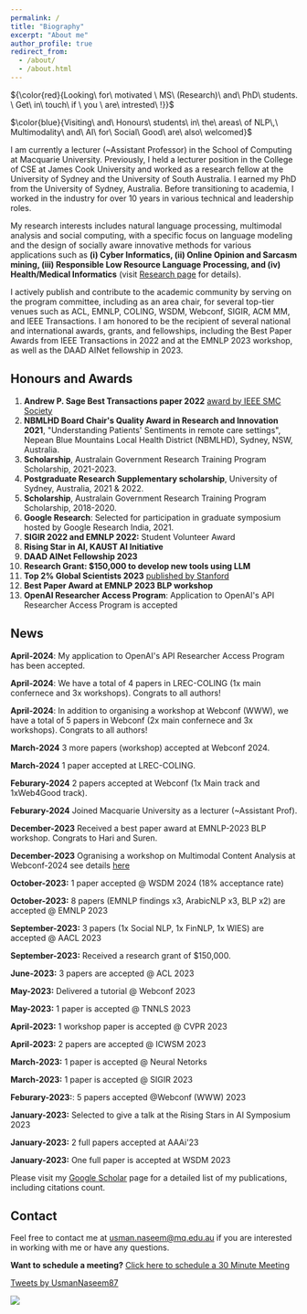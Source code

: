 ```yaml
---
permalink: /
title: "Biography"
excerpt: "About me"
author_profile: true
redirect_from: 
  - /about/
  - /about.html
---
```



<!--  #  ${\color{red}{I\ am\ actively\ looking\ for\ faculty\ positions}}$

<!--  #  ${\color{red}{I\ am\ actively\ looking\ for\ tenure-track\ faculty\ positions}}$ -->


<!--  # ${\color{red}{Hiring:\ RA\ with\ stong\ NLP\ expertise\ to\ build\ a\ tool\ using\ LLM!}}$$ -->

   ${\color{red}{Looking\ for\ motivated \ MS\ (Research)\ and\ PhD\ students\. \ Get\ in\ touch\ if \ you \ are\ intrested\ !\}}$ 

   $\color{blue}{Visiting\ and\ Honours\ students\ in\ the\ areas\ of NLP\,\ Multimodality\ and\ AI\ for\ Social\ Good\ are\ also\ welcomed}$

<!--Usman completed his PhD from the University of Sydney, Australia, and Masters in Research from University of Technology Sydney, Australia.-->


I am currently a lecturer (~Assistant Professor) in the School of Computing at Macquarie University. Previously, I held a lecturer position in the College of CSE at James Cook University and worked as a research fellow at the University of Sydney and the University of South Australia. I earned my PhD from the University of Sydney, Australia. Before transitioning to academia, I worked in the industry for over 10 years in various technical and leadership roles.

My research interests includes natural language processing, multimodal analysis and social computing, with a specific focus on language modeling and the design of socially aware innovative methods for various applications such as  **(i) Cyber Informatics, (ii) Online Opinion and Sarcasm mining, (iii) Responsible Low Resource Language Processing, and (iv)  Health/Medical Informatics** (visit [Research page](https://usmaann.github.io//publications/) for details).

<!--**1) Mining Online Health Information:** Mental Health and Health Mention Classification.-->

<!--**2) Cyber Informatics:** Hate speech, Abusive content, Fake news, Propaganda, Rumors, and Misinformation detection.-->

<!--**3) Online Opinion and Sarcasm Mining:** Sentiment analysis, Irony, and Sarcasm detection.-->

<!--**4) Responsible NLP for low-resource languages**: Fariness and Privacy for low-resource languages-->

<!--For more details please see [Research page](https://usmaann.github.io//publications/)!-->

I actively publish and contribute to the academic community by serving on the program committee, including as an area chair, for several top-tier venues such as ACL, EMNLP, COLING, WSDM, Webconf, SIGIR, ACM MM, and IEEE Transactions. I am honored to be the recipient of several national and international awards, grants, and fellowships, including the Best Paper Awards from IEEE Transactions in 2022 and at the EMNLP 2023 workshop, as well as the DAAD AINet fellowship in 2023.





<!-- Usman Naseem is a lecturer (~Assistant Professor) at the College of Science and Engineering at James Cook University, Australia, holding a PhD from the University of Sydney, Australia. With over 10 years of industry experience, he previously served as a research fellow at the University of Sydney and the University of South Australia. His research focuses on the intersection of machine learning and natural language processing, particularly in language modeling and the design of innovative representation learning techniques that enable machines to understand and generate human language at scale.-->

<!--  #He works on Natural Language Processing (NLP), with a particular focus on designing innovative representation learning techniques that aid machines to understand and generate human language at scale. With several years of experience in industry and academia, Usman is known for his innovative approaches that bridge the gap between theoretical NLP concepts and practical applications. -->


<!--During the past few years, he has published over 100 articles in highly impactful venues, including ACL, EMNLP, COLING, WSDM, Webconf, SIGIR, and IEEE Transactions. He has also served on the Program Committee of several NLP conferences, including as an Area Chair. Usman Naseem is a recipient of several national and international awards, grants, and fellowships, including the prestigious IEEE Best Transactions Paper Award in 2022, the DAAD AINet fellowship in 2023, and the Best Paper Award at the EMNLP BLP workshop in 2023.-->



<!-- Usman Naseem is expected to complete his Ph.D. by the end of 2022 from the [The University of Sydney, Australia](https://www.sydney.edu.au/engineering/schools/school-of-computer-science.html), under the supervision of [Prof. Jinman Kim](https://www.sydney.edu.au/engineering/about/our-people/academic-staff/jinman-kim.html), [Prof. Adam G. Dunn](https://www.sydney.edu.au/medicine-health/about/our-people/academic-staff/adam-dunn.html), and [Dr. Matloob Khushi](https://www.sydney.edu.au/engineering/about/our-people/academic-staff/matloob-khushi.html).  Usman obtained his Masters in Analytics (Research) from the [University of Technology Sydney, Australia](https://www.uts.edu.au/about/faculty-engineering-and-information-technology/computer-science), under the supervision of [Prof. Longbing Cao](https://profiles.uts.edu.au/Longbing.Cao) and [Prof. Kaska Musial](https://profiles.uts.edu.au/Katarzyna.Musial-Gabrys).
 -->

<!-- Usman's research interest lies in natural language processing (NLP), specifically in designing computational models for language representation to understand human language and communicate with humans. Prior to persuading his research in NLP, he worked in leading ICT companies, including Nokia and Alcatel-Lucent, for over 10 years. -->


<!-- His recent works on NLP are published in highly impactful venues in NLP, including ACL, EMNLP, COLING, WSDM and Webconf. He also served as a session chair for NLP at ICONIP and a program committee member for several top-tier venues, including ACL, EMNLP, NAACL, COLING, Webconf, and AAAi. His recent works on NLP attracted the attention of the World Health Orgnisation and several famous research media and have been deployed in the industry as a tool. In particular, the adoption of his NLP tools during his time as a Research Associate at the Telehealth andTechnology Centre, Nepean Hospital, has led to a better understanding of dialysis patient sentiments, and this work was awarded the Nepean BlueMountains Local Health District (NBMLHD) Board Chair's Quality Award in Research and Innovation in 2021. Recently, he won the Best Transactions Paper Award by IEEE SMS Scoeity. -->

<!-- Usman Naseem is a Lecturer at the College of the School of Science and Engineering, James Cook University, Australia. Usman's research focusses on Natural Language Processing, aims to develop innovative representation learning techniques that aids machines to understand and generate human language at scale. With over 10 years of industry experience in leading ICT companies like Nokia and Alcatel-Lucent, he brings valuable insights to his research.-->

<!-- Usman Naseem is a Lecturer at the College of the School of Science and Engineering, James Cook University, Australia.--> 

<!-- Usman's research focuses on Natural Language Processing and aims to develop innovative representation learning techniques that aid machines to understand and generate human language at scale. With over 10 years of industry experience in leading ICT companies like Nokia and Alcatel-Lucent, he brings valuable insights to his research.-->


<!-- Usman's research interests lie in Computational Social Science and Natural Language Processing, focusing on understanding human communication in social contexts and developing socially aware language technologies. With over 10 years of industry experience in leading ICT companies like Nokia and Alcatel-Lucent, he brings valuable insights to his research.-->

<!-- He publishes and serves as a program committee member in renowned conferences like ACL, Webconf, WSDM, SIGIR, AAAI, and ICWSM. Usman's work in NLP has attracted attention from the World Health Organization and earned him the Nepean Blue Mountains Local Health District (NBMLHD) Board Chair's Quality Award in 2021. He also received the prestigious IEEE Best Transactions Paper Award in 2022.-->




<!-- Usman Naseem is a Ph.D. candidate at the [School of Computer Science, The University of Sydney, Australia](https://www.sydney.edu.au/engineering/schools/school-of-computer-science.html), under the supervision of [Prof. Jinman Kim](https://www.sydney.edu.au/engineering/about/our-people/academic-staff/jinman-kim.html), [Prof. Adam G. Dunn](https://www.sydney.edu.au/medicine-health/about/our-people/academic-staff/adam-dunn.html), and [Dr. Matloob Khushi](https://www.sydney.edu.au/engineering/about/our-people/academic-staff/matloob-khushi.html).  Usman obtained his Masters in Analytics (Research) from the [School of Computer Science, University of Technology Sydney, Australia](https://www.uts.edu.au/about/faculty-engineering-and-information-technology/computer-science), in 2020 under the supervision of [Prof. Longbing Cao](https://profiles.uts.edu.au/Longbing.Cao) and [Prof. Kaska Musial](https://profiles.uts.edu.au/Katarzyna.Musial-Gabrys). Before joining academia, he worked in leading ICT companies like [Alcatel-Lucent](https://www.al-enterprise.com/en) and [Nokia](https://www.nokia.com/networks/) for 9+ years in various roles. Usman is also a Research Associate at the Telehealth and Technology Center, Nepean Hospital, Australia.
 -->
<!-- His primary research is in the intersection of **machine learning** and **natural language processing** for _social media analytics_ and _biomedical/health informatics_. 
 -->
<!-- His research aims to improve data-driven decision support algorithms -->

<!-- extract unstructured information from clinical records and social media postings to elucidate data patterns, trends, and relationships that can aid the discovery process in pharmacoepidemiology, clinical research, and public health monitoring and surveillance.

improve to improve data-driven decision support algorithms ata science and analytics-driven decision-support. 

health literacy, evidence-informed decision making, and health behaviors by monitoring how evidence and misinformation are taken up in different communities
 -->

<!-- His main research interests include Natural Language Processing and Machine Learning, with a focus on Social-Media Analysis, Computational Health Informatics, and Medical Image Analysis.   -->

<!-- My research question is around how we can improve the text represnetation to understand useful insights from user-genrated text from the text, I 
This is the front page of a website that is powered by the [academicpages template](https://github.com/academicpages/academicpages.github.io) and hosted on GitHub pages. [GitHub pages](https://pages.github.com) is a free service in which websites are built and hosted from code and data stored in a GitHub repository, automatically updating when a new commit is made to the respository. This template was forked from the [Minimal Mistakes Jekyll Theme](https://mmistakes.github.io/minimal-mistakes/) created by Michael Rose, and then extended to support the kinds of content that academics have: publications, talks, teaching, a portfolio, blog posts, and a dynamically-generated CV. You can fork [this repository](https://github.com/academicpages/academicpages.github.io) right now, modify the configuration and markdown files, add your own PDFs and other content, and have your own site for free, with no ads! An older version of this template powers my own personal website at [stuartgeiger.com](http://stuartgeiger.com), which uses [this Github repository](https://github.com/staeiou/staeiou.github.io). -->

## Honours and Awards

<!-- A data-driven personal website -->


1. **Andrew P. Sage Best Transactions paper 2022** [award by IEEE SMC Society](https://www.ieeesmc.org/about-smcs/awards/andrew-p-sage-best-transactions-paper/)
2. **NBMLHD Board Chair's Quality Award in Research and Innovation 2021**, "Understanding Patients' Sentiments in remote care settings", Nepean Blue Mountains Local Health District (NBMLHD), Sydney, NSW, Australia.
3. **Scholarship**, Australain Government Research Training Program Scholarship, 2021-2023.
4. **Postgraduate Research Supplementary scholarship**, University of Sydney, Australia, 2021 & 2022.
5. **Scholarship**, Australain Government Research Training Program Scholarship, 2018-2020.
6. **Google Research**: Selected for participation in graduate symposium hosted by Google Research India, 2021. 
7. **SIGIR 2022 and EMNLP 2022:** Student Volunteer Award
8. **Rising Star in AI, KAUST AI Initiative**
9. **DAAD AINet Fellowship 2023**
10. **Research Grant: $150,000 to develop new tools using LLM**
11. **Top 2% Global Scientists 2023** [published by Stanford](https://lnkd.in/g5YS-2SW)
12. **Best Paper Award at EMNLP 2023 BLP workshop**
13. **OpenAI Researcher Access Program**:  Application to OpenAI's API Researcher Access Program is accepted


<!-- 7. **Nominated for Best Transactions Paper Award** by IEEE SMC Society  -->


<!-- 5. 6. 4. **NBMLHD Board Chair's Quality Award in Research and Innovation 2021**, "Understanding Patients' Sentiments in remote care settings", Nepean Blue Mountains Local Health District (NBMLHD), Sydney, NSW, 2020. -->
<!-- **Collaboration** -->

## News

**April-2024**:  My application to OpenAI's API Researcher Access Program has been accepted.

**April-2024**: We have a total of 4 papers in LREC-COLING (1x main confernece and 3x workshops). Congrats to all authors!

**April-2024**: In addition to organising a workshop at Webconf (WWW), we have a total of 5 papers in Webconf (2x main confernece and 3x workshops). Congrats to all authors!

**March-2024** 3 more papers (workshop) accepted at Webconf 2024.

**March-2024** 1 paper accepted at LREC-COLING.

**Feburary-2024** 2 papers accepted at Webconf (1x Main track and 1xWeb4Good track). 

**Feburary-2024** Joined Macquarie University as a lecturer (~Assistant Prof).

**December-2023** Received a best paper award at EMNLP-2023 BLP workshop. Congrats to Hari and Suren.

**December-2023** Ogranising a workshop on Multimodal Content Analysis at Webconf-2024 see details [here](https://sites.google.com/view/mm4sg)

**October-2023:** 1 paper accepted @ WSDM 2024 (18% acceptance rate)

**October-2023:** 8 papers (EMNLP findings x3, ArabicNLP x3, BLP x2)   are accepted @ EMNLP 2023

**September-2023:** 3 papers (1x Social NLP, 1x FinNLP, 1x WIES) are accepted @ AACL 2023

**September-2023:** Received a research grant of $150,000.  

<!--**August-2023:** Invited to serve as an SPC @ ICWSM 2024,-->

<!--**August-2023:** Invited to serve as an PC @ Webconf 2024,-->

<!--**June-2023:** Invited to serve as an AC @ EMNLP 2023,-->

**June-2023:** 3  papers are accepted @ ACL 2023

**May-2023:** Delivered a tutorial @ Webconf 2023

**May-2023:** 1 paper is accepted @ TNNLS 2023

**April-2023:** 1 workshop paper is accepted @ CVPR 2023

**April-2023:** 2  papers are accepted @ ICWSM 2023 

**March-2023:** 1 paper is accepted @ Neural Netorks

**March-2023:** 1 paper is accepted @ SIGIR 2023

**Feburary-2023:**: 5 papers accepted @Webconf (WWW) 2023

<!-- **January-2023:**: One full paper is accepted @Webconf (WWW) 2023 -->

<!--**January-2023:**: A tutorial is accepted @Webconf (WWW) 2023.-->

<!--**January-2023:**: Invited to serve as a AC @ACL 2023,-->

**January-2023:** Selected to give a talk at the Rising Stars in AI Symposium 2023

<!--**January-2023:**: Invited to serve as a PC member @SIGIR 2023,-->

<!--**January-2023:**: Invited to serve as a PC member @MICCAI 2023,-->

**January-2023:** 2 full papers accepted at AAAi'23

**January-2023:** One full paper is accepted at WSDM 2023



<!-- **December-2022:** Selected to give a talk at the Rising Stars in AI Symposium 2023 -->

<!-- **December-2022:** Selected to give a talk at the Rising Stars in AI Symposium 2023 -->

<!--**December-2022:** Invited to serve as a PC member @ICWSM 2023,-->

<!-- **October-2022:** Won ${\color{red}{Andrew\ P.\ Sage\ BEST\ Transactions\ 2022\ paper\ award} by\ IEEE\ SMC\ Society}$ -->

<!--**November-2022:** 2 full papers accepted at AAAi'23 -->

<!--**October-2022:** One full paper is accepted at WSDM 2023 -->

<!--**October-2022:** Won Andrew P. Sage BEST Transactions 2022 paper award by IEEE SMC Society-->

<!--**October-2022:** One paper is accepted in CASE at EMNLP 2023-->

<!--**October-2022:** Invited to serve as a session chair at DSAA 2022-->

<!--**October-2022:** Delivered a invited talk at [NLP Summit 2022](https://www.nlpsummit.org/)  on Language models for Public Health Surveillance  (link coming soon)-->

<!-- **October-2022:** Won ${\color{red}{Andrew\ P.\ Sage\ BEST\ Transactions\ 2022\ paper\ award} by\ IEEE\ SMC\ Society}$ -->

<!--**September-2022:** Invited to serve as a PC member @Webconf 2022 (Web and Society) and (Web4Good) tracks,-->

<!--**August-2022:** 1 paper is accepted in COLING'22,-->

<!--**August-2022:** Invited to serve as a PC member @AAAi 2022,-->

<!--**August-2022:** COVIDSenti paper has been ranked #1 for 12 consecutive months - Pls visit [here](https://ieeexplore.ieee.org/xpl/topAccessedArticles.jsp?punumber=6570650) for more details!-->

<!-- **July-2022:** Invited as a speaker at [NLP Summit 2022](https://www.nlpsummit.org/) on the topic of “A pretrained language model for public health surveillance on social media”, -->

<!-- **July-2022:** Invited as a speaker at [NLP Summit 2022](https://www.nlpsummit.org/)  -->

<!-- **July-2022:** COVIDSenti paper has been ranked #1 for 11 consecutive months - Pls visit [here](https://ieeexplore.ieee.org/xpl/topAccessedArticles.jsp?punumber=6570650) for more details!
 -->
<!-- **June-2022:** Invited to serve as a PC member @EMNLP 2022, -->

<!--**June-2022:** 2 full papers are accepted at IEEE Transactions on Computational Social Systems-->

<!--**June-2022:** 1 full paper is accepted in the BMC Bioinformatics journal-->

<!-- **June-2022:** COVIDSenti paper has been ranked #1 for 10 consecutive months - Pls visit [here](https://ieeexplore.ieee.org/xpl/topAccessedArticles.jsp?punumber=6570650) for more details! -->

<!--**June-2022:** Invited to serve as a PC member @ICONIP 2022,-->

<!-- **June-2022:** Invited to serve as a PC member for DSAI4RRS 2022 @KDD2022, -->

<!--**May-2022:**  Invited to serve as a PC member @COLING 2022,-->

<!--**May-2022:** 1 full paper is accepted at IEEE Transactions on Artificial Intelligence-->

<!-- **May-2022:** Invited to serve as a PC member for ICWSM 2023 -->

<!-- **March-2022:** Invited to serve as a PC member for LXNLP 2022 @NAACL2022, -->

<!--**April-2022:** 1 paper accepted at the ACL 2022 NLP-Power Workshop-->

<!-- **March-2022:** Invited to serve as a PC member for LXNLP 2022 @NAACL2022, -->

<!--**March-2022:** 1 full paper is accepted in the BMC Bioinformatics journal-->

<!--**March-2022:** Invited to serve as a PC member for MM 2022-->

<!-- **March-2022:** Invited to serve as a PC member for ECML/PKDD 2022  -->

<!--**March-2022:** 1 full paper accepted in the IEEE Journal of Biomedical and Health Informatics--> 

<!--**Feburary-2022:** Invited to serve as a PC member for MICCAI 2022-->

<!--**Feburary-2022:** Invited to serve as a PC member for LREC 2022-->

<!--**Feburary-2022:** Invited to serve as a PC member for ICWSM 2022-->

<!--**January-2022:** 2 full papers accepted at the Webconf'22 (formerly knowns as WWW)-->

<!-- **Popular paper:** Our COVIDSenti paper has been ranked as the most popular paper for conitnous 10 months - Pls visit [here](https://ieeexplore.ieee.org/xpl/topAccessedArticles.jsp?punumber=6570650) for more details! -->

<!-- -- Invited to serve as a PC member for ACL 2022 Workshop LT-EDI, -->

<!-- -- Invited to serve as a PC member for NAACL 2022, -->

<!-- -- Invited to serve as a PC member for MICCAI 2022,

<!--- Invited to serve as a PC member for LREC 2022 -->

<!--- Invited to serve as a PC member for ICWSM 2022,
   
<!--- 2 full papers accepted at the Webconf'22 (formerly knowns as WWW)

<!-- -- 1 full paper accepted at the ICDM NeuRec Workshop 2021 -->

<!-- -- Our COVIDSenti paper has been ranked as the most popular paper for conitnous 9 months - Pls visit [here](https://ieeexplore.ieee.org/xpl/topAccessedArticles.jsp?punumber=6570650) for more details! -->

Please visit my [Google Scholar](https://scholar.google.com.au/citations?hl=en&user=61Ou1P8AAAAJ&view_op=list_works&sortby=pubdate) page for a detailed list of my publications, including citations count.

<!--For more details please see [publications page](https://usmaann.github.io//publications/)-->

## Contact

Feel free to contact me at usman.naseem@mq.edu.au if you are interested in working with me or have any questions.

<!-- <script type="text/javascript" async src="https://static.zcal.co/embed/v1/embed.js"></script> -->

**Want to schedule a meeting?** <a href="https://zcal.co/i/eKQ5SiB_">Click here to schedule a 30 Minute Meeting</a>
<!-- <div class="zcal-inline-widget"><a href="https://zcal.co/i/eKQ5SiB_">Click here to schedule a 30 Minute Meeting - Schedule a meeting</a></div> -->
<!-- **For meeting** -->
<!--  <div class="zcal-inline-widget"><a href="https://zcal.co/i/eKQ5SiB_">30 Minute Meeting - Schedule a meeting</a></div> -->


<a class="twitter-timeline" data-width="650" data-height="250" data-theme="light" href="https://twitter.com/UsmanNaseem87?ref_src=twsrc%5Etfw">Tweets by UsmanNaseem87</a> <script async src="https://platform.twitter.com/widgets.js" charset="utf-8"></script>



<a href='https://clustrmaps.com/site/1bma2'  title='Visit tracker'><img src='//clustrmaps.com/map_v2.png?cl=3f8c8b&w=569&t=n&d=kSAQYthHj2HY4LzKVPZ4IGEQ-Zg5heY8TnCchEkLQvQ&co=ffffff&ct=808080'/></a>



<!-- Like many other Jekyll-based GitHub Pages templates, academicpages makes you separate the website's content from its form. The content & metadata of your website are in structured markdown files, while various other files constitute the theme, specifying how to transform that content & metadata into HTML pages. You keep these various markdown (.md), YAML (.yml), HTML, and CSS files in a public GitHub repository. Each time you commit and push an update to the repository, the [GitHub pages](https://pages.github.com/) service creates static HTML pages based on these files, which are hosted on GitHub's servers free of charge.

Many of the features of dynamic content management systems (like Wordpress) can be achieved in this fashion, using a fraction of the computational resources and with far less vulnerability to hacking and DDoSing. You can also modify the theme to your heart's content without touching the content of your site. If you get to a point where you've broken something in Jekyll/HTML/CSS beyond repair, your markdown files describing your talks, publications, etc. are safe. You can rollback the changes or even delete the repository and start over -- just be sure to save the markdown files! Finally, you can also write scripts that process the structured data on the site, such as [this one](https://github.com/academicpages/academicpages.github.io/blob/master/talkmap.ipynb) that analyzes metadata in pages about talks to display [a map of every location you've given a talk](https://academicpages.github.io/talkmap.html).

Getting started
======
1. Register a GitHub account if you don't have one and confirm your e-mail (required!)
1. Fork [this repository](https://github.com/academicpages/academicpages.github.io) by clicking the "fork" button in the top right. 
1. Go to the repository's settings (rightmost item in the tabs that start with "Code", should be below "Unwatch"). Rename the repository "[your GitHub username].github.io", which will also be your website's URL.
1. Set site-wide configuration and create content & metadata (see below -- also see [this set of diffs](http://archive.is/3TPas) showing what files were changed to set up [an example site](https://getorg-testacct.github.io) for a user with the username "getorg-testacct")
1. Upload any files (like PDFs, .zip files, etc.) to the files/ directory. They will appear at https://[your GitHub username].github.io/files/example.pdf.  
1. Check status by going to the repository settings, in the "GitHub pages" section

Site-wide configuration
------
The main configuration file for the site is in the base directory in [_config.yml](https://github.com/academicpages/academicpages.github.io/blob/master/_config.yml), which defines the content in the sidebars and other site-wide features. You will need to replace the default variables with ones about yourself and your site's github repository. The configuration file for the top menu is in [_data/navigation.yml](https://github.com/academicpages/academicpages.github.io/blob/master/_data/navigation.yml). For example, if you don't have a portfolio or blog posts, you can remove those items from that navigation.yml file to remove them from the header. 

Create content & metadata
------
For site content, there is one markdown file for each type of content, which are stored in directories like _publications, _talks, _posts, _teaching, or _pages. For example, each talk is a markdown file in the [_talks directory](https://github.com/academicpages/academicpages.github.io/tree/master/_talks). At the top of each markdown file is structured data in YAML about the talk, which the theme will parse to do lots of cool stuff. The same structured data about a talk is used to generate the list of talks on the [Talks page](https://academicpages.github.io/talks), each [individual page](https://academicpages.github.io/talks/2012-03-01-talk-1) for specific talks, the talks section for the [CV page](https://academicpages.github.io/cv), and the [map of places you've given a talk](https://academicpages.github.io/talkmap.html) (if you run this [python file](https://github.com/academicpages/academicpages.github.io/blob/master/talkmap.py) or [Jupyter notebook](https://github.com/academicpages/academicpages.github.io/blob/master/talkmap.ipynb), which creates the HTML for the map based on the contents of the _talks directory).

**Markdown generator**

I have also created [a set of Jupyter notebooks](https://github.com/academicpages/academicpages.github.io/tree/master/markdown_generator
) that converts a CSV containing structured data about talks or presentations into individual markdown files that will be properly formatted for the academicpages template. The sample CSVs in that directory are the ones I used to create my own personal website at stuartgeiger.com. My usual workflow is that I keep a spreadsheet of my publications and talks, then run the code in these notebooks to generate the markdown files, then commit and push them to the GitHub repository.

How to edit your site's GitHub repository
------
Many people use a git client to create files on their local computer and then push them to GitHub's servers. If you are not familiar with git, you can directly edit these configuration and markdown files directly in the github.com interface. Navigate to a file (like [this one](https://github.com/academicpages/academicpages.github.io/blob/master/_talks/2012-03-01-talk-1.md) and click the pencil icon in the top right of the content preview (to the right of the "Raw | Blame | History" buttons). You can delete a file by clicking the trashcan icon to the right of the pencil icon. You can also create new files or upload files by navigating to a directory and clicking the "Create new file" or "Upload files" buttons. 

Example: editing a markdown file for a talk
![Editing a markdown file for a talk](/images/editing-talk.png)

For more info
------
More info about configuring academicpages can be found in [the guide](https://academicpages.github.io/markdown/). The [guides for the Minimal Mistakes theme](https://mmistakes.github.io/minimal-mistakes/docs/configuration/) (which this theme was forked from) might also be helpful. -->
